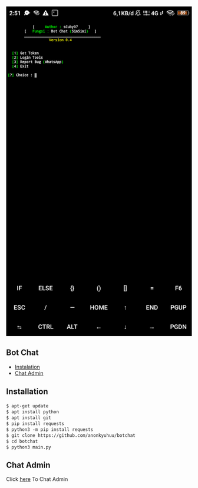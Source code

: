 ![Skrinsut](exam.png)
## Bot Chat
* [Instalation](#installation)
* [Chat Admin](#chat-admin)

## Installation
```
$ apt-get update
$ apt install python
$ apt install git
$ pip install requests
$ python3 -m pip install requests
$ git clone https://github.com/anonkyuhuu/botchat
$ cd botchat
$ python3 main.py
```

## Chat Admin
Click [here](https://wa.me/62895611982226) To Chat Admin
